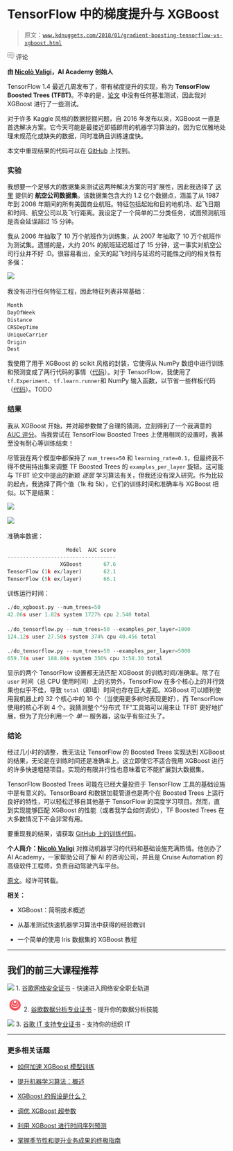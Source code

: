 # TensorFlow 中的梯度提升与 XGBoost

> 原文：[`www.kdnuggets.com/2018/01/gradient-boosting-tensorflow-vs-xgboost.html`](https://www.kdnuggets.com/2018/01/gradient-boosting-tensorflow-vs-xgboost.html)

![c](img/3d9c022da2d331bb56691a9617b91b90.png) 评论

**由 [Nicolò Valigi](https://www.linkedin.com/in/nicolovaligi/)，AI Academy 创始人**

TensorFlow 1.4 最近几周发布了，带有梯度提升的实现，称为 **TensorFlow Boosted Trees (TFBT)**。不幸的是，[论文](https://arxiv.org/abs/1710.11555) 中没有任何基准测试，因此我对 XGBoost 进行了一些测试。

对于许多 Kaggle 风格的数据挖掘问题，自 2016 年发布以来，XGBoost 一直是首选解决方案。它今天可能是最接近即插即用的机器学习算法的，因为它优雅地处理未规范化或缺失的数据，同时准确且训练速度快。

本文中重现结果的代码可以在 [GitHub](https://github.com/nicolov/gradient_boosting_tensorflow_xgboost) 上找到。

### 实验

我想要一个足够大的数据集来测试这两种解决方案的可扩展性，因此我选择了 [这里](http://stat-computing.org/dataexpo/2009/) 提供的 **航空公司数据集**。该数据集包含大约 1.2 亿个数据点，涵盖了从 1987 年到 2008 年期间的所有美国商业航班。特征包括起始和目的地机场、起飞日期和时间、航空公司以及飞行距离。我设定了一个简单的二分类任务，试图预测航班是否会延误超过 15 分钟。

我从 2006 年抽取了 10 万个航班作为训练集，从 2007 年抽取了 10 万个航班作为测试集。遗憾的是，大约 20% 的航班延迟超过了 15 分钟，这一事实对航空公司行业并不好 :D。很容易看出，全天的起飞时间与延迟的可能性之间的相关性有多强：

![](img/5441b90ecfb58bced314c9b7eb110c9a.png)

我没有进行任何特征工程，因此特征列表非常基础：

```py
Month
DayOfWeek
Distance
CRSDepTime
UniqueCarrier
Origin
Dest

```

我使用了用于 XGBoost 的 scikit 风格的封装，它使得从 NumPy 数组中进行训练和预测变成了两行代码的事情（[代码](https://github.com/nicolov/gradient_boosting_tensorflow_xgboost/blob/master/do_xgboost.py)）。对于 TensorFlow，我使用了`tf.Experiment`、`tf.learn.runner`和 NumPy 输入函数，以节省一些样板代码（[代码](https://github.com/nicolov/gradient_boosting_tensorflow_xgboost/blob/master/do_tensorflow.py)）。TODO

### 结果

我从 XGBoost 开始，并对超参数做了合理的猜测，立刻得到了一个我满意的 [AUC 评分](https://stats.stackexchange.com/questions/132777/what-does-auc-stand-for-and-what-is-it)。当我尝试在 TensorFlow Boosted Trees 上使用相同的设置时，我甚至没有耐心等训练结束！

尽管我在两个模型中都保持了 `num_trees=50` 和 `learning_rate=0.1`，但最终我不得不使用持出集来调整 TF Boosted Trees 的 `examples_per_layer` 旋钮。这可能与 TFBT 论文中提出的新颖 *逐层* 学习算法有关，但我还没有深入研究。作为比较的起点，我选择了两个值（1k 和 5k），它们的训练时间和准确率与 XGBoost 相似。以下是结果：

![](img/edf8da04192ca1cbff995991242c0161.png)

![](img/7acb4573030b1a09dddcca330f037844.png)

准确率数据：

```py
                   Model  AUC score
-----------------------------------
                 XGBoost       67.6
TensorFlow (1k ex/layer)       62.1
TensorFlow (5k ex/layer)       66.1

```

训练运行时间：

```py
./do_xgboost.py --num_trees=50
42.06s user 1.82s system 1727% cpu 2.540 total

./do_tensorflow.py --num_trees=50 --examples_per_layer=1000
124.12s user 27.50s system 374% cpu 40.456 total

./do_tensorflow.py --num_trees=50 --examples_per_layer=5000
659.74s user 188.80s system 356% cpu 3:58.30 total

```

显示的两个 TensorFlow 设置都无法匹配 XGBoost 的训练时间/准确率。除了在 `user` 时间（总 CPU 使用时间）上的劣势外，TensorFlow 在多个核心上的并行效果也似乎不佳，导致 `total`（即墙）时间也存在巨大差距。XGBoost 可以顺利使用我机器上的 32 个核心中的 16 个（当使用更多树时表现更好），而 TensorFlow 使用的核心不到 4 个。我猜测整个“分布式 TF”工具箱可以用来让 TFBT 更好地扩展，但为了充分利用一个 *单一* 服务器，这似乎有些过头了。

### 结论

经过几小时的调整，我无法让 TensorFlow 的 Boosted Trees 实现达到 XGBoost 的结果，无论是在训练时间还是准确率上。这立即使它不适合我用 XGBoost 进行的许多快速粗糙项目。实现的有限并行性也意味着它不能扩展到大数据集。

TensorFlow Boosted Trees 可能在已经大量投资于 TensorFlow 工具的基础设施中是有意义的。TensorBoard 和数据加载管道也是两个在 Boosted Trees 上运行良好的特性，可以轻松迁移自其他基于 TensorFlow 的深度学习项目。然而，直到实现能够匹配 XGBoost 的性能（或者我学会如何调优），TF Boosted Trees 在大多数情况下不会非常有用。

要重现我的结果，请获取 [GitHub 上的训练代码](https://github.com/nicolov/gradient_boosting_tensorflow_xgboost)。

**个人简介：[Nicolò Valigi](https://www.linkedin.com/in/nicolovaligi/)** 对推动机器学习的代码和基础设施充满热情。他创办了 AI Academy，一家帮助公司了解 AI 的咨询公司，并且是 Cruise Automation 的高级软件工程师，负责自动驾驶汽车平台。

[原文](https://nicolovaligi.com/gradient-boosting-tensorflow-xgboost.html)。经许可转载。

**相关：**

+   XGBoost：简明技术概述

+   从基准测试快速机器学习算法中获得的经验教训

+   一个简单的使用 Iris 数据集的 XGBoost 教程

* * *

## 我们的前三大课程推荐

![](img/0244c01ba9267c002ef39d4907e0b8fb.png) 1\. [谷歌网络安全证书](https://www.kdnuggets.com/google-cybersecurity) - 快速进入网络安全职业轨道

![](img/e225c49c3c91745821c8c0368bf04711.png) 2\. [谷歌数据分析专业证书](https://www.kdnuggets.com/google-data-analytics) - 提升你的数据分析技能

![](img/0244c01ba9267c002ef39d4907e0b8fb.png) 3\. [谷歌 IT 支持专业证书](https://www.kdnuggets.com/google-itsupport) - 支持你的组织 IT

* * *

### 更多相关话题

+   [如何加速 XGBoost 模型训练](https://www.kdnuggets.com/2021/12/speed-xgboost-model-training.html)

+   [提升机器学习算法：概述](https://www.kdnuggets.com/2022/07/boosting-machine-learning-algorithms-overview.html)

+   [XGBoost 的假设是什么？](https://www.kdnuggets.com/2022/08/assumptions-xgboost.html)

+   [调优 XGBoost 超参数](https://www.kdnuggets.com/2022/08/tuning-xgboost-hyperparameters.html)

+   [利用 XGBoost 进行时间序列预测](https://www.kdnuggets.com/2023/08/leveraging-xgboost-timeseries-forecasting.html)

+   [掌握季节性和提升业务成果的终极指南](https://www.kdnuggets.com/2023/08/media-mix-modeling-ultimate-guide-mastering-seasonality-boosting-business-results.html)
